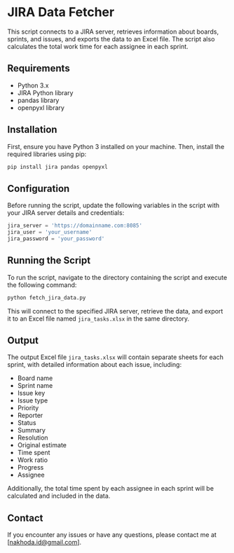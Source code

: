 # JIRA Data Fetcher

This script connects to a JIRA server, retrieves information about boards, sprints, and issues, and exports the data to an Excel file. The script also calculates the total work time for each assignee in each sprint.

## Requirements

- Python 3.x
- JIRA Python library
- pandas library
- openpyxl library

## Installation

First, ensure you have Python 3 installed on your machine. Then, install the required libraries using pip:

```bash
pip install jira pandas openpyxl
```

## Configuration

Before running the script, update the following variables in the script with your JIRA server details and credentials:

```python
jira_server = 'https://domainname.com:8085'
jira_user = 'your_username'
jira_password = 'your_password'
```

## Running the Script

To run the script, navigate to the directory containing the script and execute the following command:

```bash
python fetch_jira_data.py
```

This will connect to the specified JIRA server, retrieve the data, and export it to an Excel file named `jira_tasks.xlsx` in the same directory.

## Output

The output Excel file `jira_tasks.xlsx` will contain separate sheets for each sprint, with detailed information about each issue, including:

- Board name
- Sprint name
- Issue key
- Issue type
- Priority
- Reporter
- Status
- Summary
- Resolution
- Original estimate
- Time spent
- Work ratio
- Progress
- Assignee

Additionally, the total time spent by each assignee in each sprint will be calculated and included in the data.

## Contact

If you encounter any issues or have any questions, please contact me at [nakhoda.id@gmail.com].